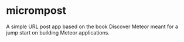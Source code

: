 micrompost
==========

A simple URL post app based on the book Discover Meteor meant for a jump start on building Meteor applications.
